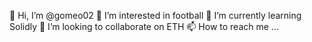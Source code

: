   👋 Hi, I’m @gomeo02
👀 I’m interested in football
🌱 I’m currently learning Solidly
💞️ I’m looking to collaborate on ETH
📫 How to reach me ...
